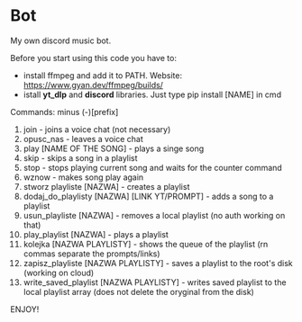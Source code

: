 # Bot
My own discord music bot.

Before you start using this code you have to:

- install ffmpeg and add it to PATH. Website: https://www.gyan.dev/ffmpeg/builds/
- istall **yt_dlp** and **discord** libraries. Just type pip install [NAME] in cmd

Commands:
minus (-)[prefix]

1) join - joins a voice chat (not necessary)
2) opusc_nas - leaves a voice chat
3) play [NAME OF THE SONG] - plays a singe song
4) skip - skips a song in a playlist
5) stop - stops playing current song and waits for the counter command
6) wznow - makes song play again
7) stworz playliste [NAZWA] - creates a playlist
8) dodaj_do_playlisty [NAZWA] [LINK YT/PROMPT] - adds a song to a playlist 
9) usun_playliste [NAZWA] - removes a local playlist (no auth working on that)
10) play_playlist [NAZWA] - plays a playlist
11) kolejka [NAZWA PLAYLISTY] - shows the queue of the playlist (rn commas separate the prompts/links)
12) zapisz_playliste [NAZWA PLAYLISTY] - saves a playlist to the root's disk (working on cloud)
13) write_saved_playlist [NAZWA PLAYLISTY] - writes saved playlist to the local playlist array (does not delete the oryginal from the disk)

ENJOY!

